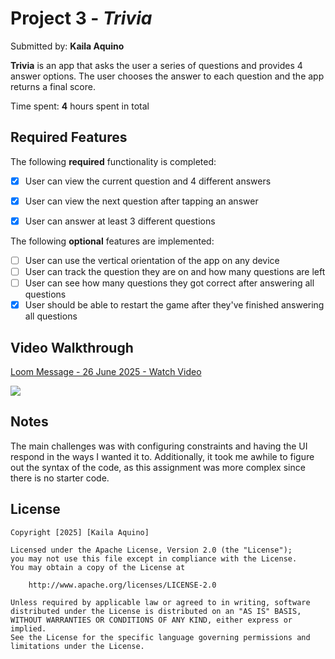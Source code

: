 # Project 3 - *Trivia*

Submitted by: **Kaila Aquino**

**Trivia** is an app that asks the user a series of questions and provides 4 answer options. The user chooses the answer to each question and the app returns a final score.  

Time spent: **4** hours spent in total

## Required Features

The following **required** functionality is completed:

- [X] User can view the current question and 4 different answers
- [X] User can view the next question after tapping an answer
- [X] User can answer at least 3 different questions


The following **optional** features are implemented:

- [ ] User can use the vertical orientation of the app on any device
- [ ] User can track the question they are on and how many questions are left
- [ ] User can see how many questions they got correct after answering all questions
- [X] User should be able to restart the game after they've finished answering all questions

## Video Walkthrough

<div>
    <a href="https://www.loom.com/share/d79b9cf55366479aaf15219104e5882b">
      <p>Loom Message - 26 June 2025 - Watch Video</p>
    </a>
    <a href="https://www.loom.com/share/d79b9cf55366479aaf15219104e5882b">
      <img style="max-width:300px;" src="https://cdn.loom.com/sessions/thumbnails/d79b9cf55366479aaf15219104e5882b-5eb8149af51a232b-full-play.gif">
    </a>
  </div>
  
## Notes

The main challenges was with configuring constraints and having the UI respond in the ways I wanted it to. Additionally, it took me awhile to figure out the syntax of the code, as this assignment was more complex since there is no starter code. 
## License

    Copyright [2025] [Kaila Aquino]

    Licensed under the Apache License, Version 2.0 (the "License");
    you may not use this file except in compliance with the License.
    You may obtain a copy of the License at

        http://www.apache.org/licenses/LICENSE-2.0

    Unless required by applicable law or agreed to in writing, software
    distributed under the License is distributed on an "AS IS" BASIS,
    WITHOUT WARRANTIES OR CONDITIONS OF ANY KIND, either express or implied.
    See the License for the specific language governing permissions and
    limitations under the License.
